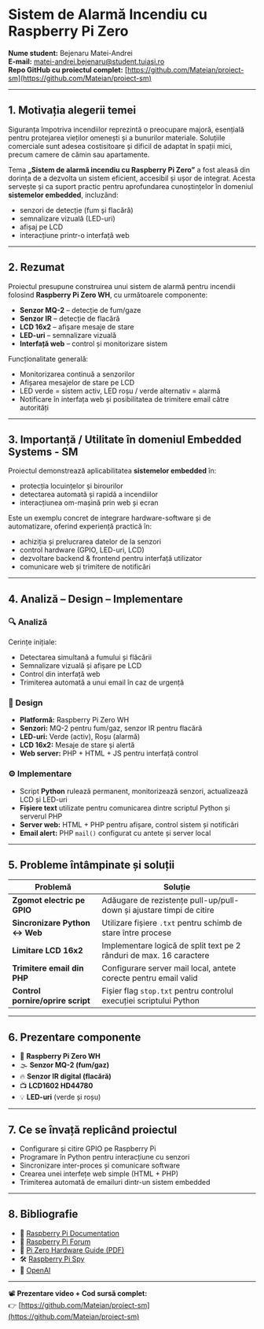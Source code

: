 # Sistem de Alarmă Incendiu cu Raspberry Pi Zero

**Nume student:** Bejenaru Matei-Andrei  
**E-mail:** [matei-andrei.bejenaru@student.tuiasi.ro](mailto:matei-andrei.bejenaru@student.tuiasi.ro)  
**Repo GitHub cu proiectul complet:** [https://github.com/Mateian/proiect-sm](https://github.com/Mateian/proiect-sm)

---

## 1. Motivația alegerii temei

Siguranța împotriva incendiilor reprezintă o preocupare majoră, esențială pentru protejarea vieților omenești și a bunurilor materiale. Soluțiile comerciale sunt adesea costisitoare și dificil de adaptat în spații mici, precum camere de cămin sau apartamente.

Tema **„Sistem de alarmă incendiu cu Raspberry Pi Zero”** a fost aleasă din dorința de a dezvolta un sistem eficient, accesibil și ușor de integrat. Acesta servește și ca suport practic pentru aprofundarea cunoștințelor în domeniul **sistemelor embedded**, incluzând:

- senzori de detecție (fum și flacără)
- semnalizare vizuală (LED-uri)
- afișaj pe LCD
- interacțiune printr-o interfață web

---

## 2. Rezumat

Proiectul presupune construirea unui sistem de alarmă pentru incendii folosind **Raspberry Pi Zero WH**, cu următoarele componente:

- **Senzor MQ-2** – detecție de fum/gaze
- **Senzor IR** – detecție de flacără
- **LCD 16x2** – afișare mesaje de stare
- **LED-uri** – semnalizare vizuală
- **Interfață web** – control și monitorizare sistem

Funcționalitate generală:

- Monitorizarea continuă a senzorilor
- Afișarea mesajelor de stare pe LCD
- LED verde = sistem activ, LED roșu / verde alternativ = alarmă
- Notificare în interfața web și posibilitatea de trimitere email către autorități

---

## 3. Importanță / Utilitate în domeniul Embedded Systems - SM

Proiectul demonstrează aplicabilitatea **sistemelor embedded** în:

- protecția locuințelor și birourilor
- detectarea automată și rapidă a incendiilor
- interacțiunea om-mașină prin web și ecran

Este un exemplu concret de integrare hardware-software și de automatizare, oferind experiență practică în:

- achiziția și prelucrarea datelor de la senzori
- control hardware (GPIO, LED-uri, LCD)
- dezvoltare backend & frontend pentru interfață utilizator
- comunicare web și trimitere de notificări

---

## 4. Analiză – Design – Implementare

### 🔍 Analiză

Cerințe inițiale:

- Detectarea simultană a fumului și flăcării
- Semnalizare vizuală și afișare pe LCD
- Control din interfață web
- Trimiterea automată a unui email în caz de urgență

### 🧩 Design

- **Platformă:** Raspberry Pi Zero WH
- **Senzori:** MQ-2 pentru fum/gaz, senzor IR pentru flacără
- **LED-uri:** Verde (activ), Roșu (alarmă)
- **LCD 16x2:** Mesaje de stare și alertă
- **Web server:** PHP + HTML + JS pentru interfață control

### ⚙️ Implementare

- Script **Python** rulează permanent, monitorizează senzori, actualizează LCD și LED-uri
- **Fișiere text** utilizate pentru comunicarea dintre scriptul Python și serverul PHP
- **Server web:** HTML + PHP pentru afișare, control sistem și notificări
- **Email alert:** PHP `mail()` configurat cu antete și server local

---

## 5. Probleme întâmpinate și soluții

| Problemă | Soluție |
|----------|---------|
| **Zgomot electric pe GPIO** | Adăugare de rezistențe pull-up/pull-down și ajustare timpi de citire |
| **Sincronizare Python ↔ Web** | Utilizare fișiere `.txt` pentru schimb de stare între procese |
| **Limitare LCD 16x2** | Implementare logică de split text pe 2 rânduri de max. 16 caractere |
| **Trimitere email din PHP** | Configurare server mail local, antete corecte pentru email valid |
| **Control pornire/oprire script** | Fișier flag `stop.txt` pentru controlul execuției scriptului Python |

---

## 6. Prezentare componente

- 🧠 **Raspberry Pi Zero WH**
- 🌫️ **Senzor MQ-2 (fum/gaz)**
- 🔥 **Senzor IR digital (flacără)**
- 📺 **LCD1602 HD44780**
- 💡 **LED-uri** (verde și roșu)

---

## 7. Ce se învață replicând proiectul

- Configurare și citire GPIO pe Raspberry Pi
- Programare în Python pentru interacțiune cu senzori
- Sincronizare inter-proces și comunicare software
- Crearea unei interfețe web simple (HTML + PHP)
- Trimiterea automată de emailuri dintr-un sistem embedded

---

## 8. Bibliografie

- 📘 [Raspberry Pi Documentation](https://www.raspberrypi.com/documentation/)
- 💬 [Raspberry Pi Forum](https://forums.raspberrypi.com/)
- 📄 [Pi Zero Hardware Guide (PDF)](https://cdn.sparkfun.com/assets/learn_tutorials/6/7/6/PiZero_1.pdf)
- 🛠️ [Raspberry Pi Spy](https://www.raspberrypi-spy.co.uk/)
- 🤖 [OpenAI](https://openai.com/)

---

📽️ **Prezentare video + Cod sursă complet:**  
👉 [https://github.com/Mateian/proiect-sm](https://github.com/Mateian/proiect-sm)

